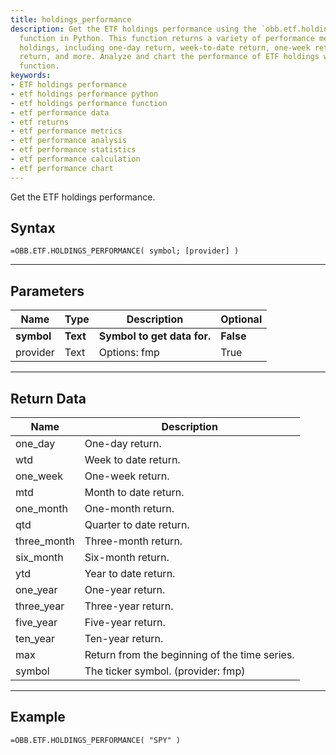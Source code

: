 ```yaml
---
title: holdings_performance
description: Get the ETF holdings performance using the `obb.etf.holdings_performance`
  function in Python. This function returns a variety of performance metrics for ETF
  holdings, including one-day return, week-to-date return, one-week return, month-to-date
  return, and more. Analyze and chart the performance of ETF holdings with this comprehensive
  function.
keywords: 
- ETF holdings performance
- etf holdings performance python
- etf holdings performance function
- etf performance data
- etf returns
- etf performance metrics
- etf performance analysis
- etf performance statistics
- etf performance calculation
- etf performance chart
---
```


<!-- markdownlint-disable MD041 -->

Get the ETF holdings performance.

## Syntax

```excel wordwrap
=OBB.ETF.HOLDINGS_PERFORMANCE( symbol; [provider] )
```

---

## Parameters

| Name | Type | Description | Optional |
| ---- | ---- | ----------- | -------- |
| **symbol** | **Text** | **Symbol to get data for.** | **False** |
| provider | Text | Options: fmp | True |

---

## Return Data

| Name | Description |
| ---- | ----------- |
| one_day | One-day return.  |
| wtd | Week to date return.  |
| one_week | One-week return.  |
| mtd | Month to date return.  |
| one_month | One-month return.  |
| qtd | Quarter to date return.  |
| three_month | Three-month return.  |
| six_month | Six-month return.  |
| ytd | Year to date return.  |
| one_year | One-year return.  |
| three_year | Three-year return.  |
| five_year | Five-year return.  |
| ten_year | Ten-year return.  |
| max | Return from the beginning of the time series.  |
| symbol | The ticker symbol. (provider: fmp) |
---

## Example

```excel wordwrap
=OBB.ETF.HOLDINGS_PERFORMANCE( "SPY" )
```

